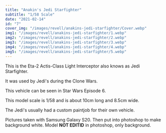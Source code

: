 ```yaml
---
title: "Anakin's Jedi Starfighter"
subtitle: "1/58 Scale"
date: "2021-02-14"
id: "7"
cover_img: "/images/revell/anakins-jedi-starfighter/Cover.webp"
img1: "/images/revell/anakins-jedi-starfighter/1.webp"
img2: "/images/revell/anakins-jedi-starfighter/2.webp"
img3: "/images/revell/anakins-jedi-starfighter/3.webp"
img4: "/images/revell/anakins-jedi-starfighter/4.webp"
img5: "/images/revell/anakins-jedi-starfighter/5.webp"
---
```


This is the Eta-2 Actis-Class Light Interceptor also knows as Jedi Starfighter.

It was used by Jedi's during the Clone Wars.

This vehicle can be seen in Star Wars Episode 6.

This model scale is 1/58 and is about 10cm long and 8.5cm wide.

The Jedi's usually had a custom paintjob for their own vehicle.

Pictures taken with Samsung Galaxy S20. Then put into photoshop to make background white. Model **NOT EDITID** in photoshop, only background.